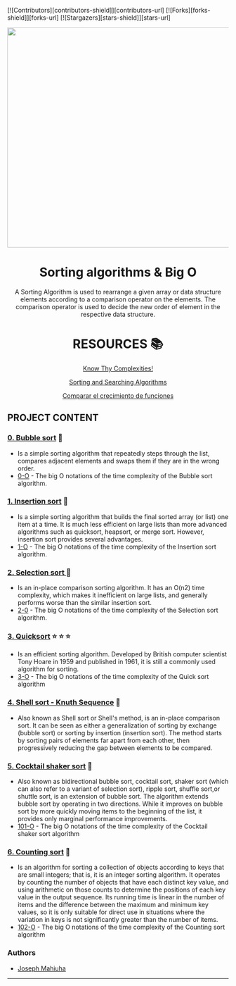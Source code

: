 [![Contributors][contributors-shield]][contributors-url]
[![Forks][forks-shield]][forks-url]
[![Stargazers][stars-shield]][stars-url]

<div align="center"><img src="images/SA.gif" width="600" height="500"/>

# Sorting algorithms & Big O

A Sorting Algorithm is used to rearrange a given array or data structure elements according to a comparison operator on the elements. The comparison operator is used to decide the new order of element in the respective data structure.


<div align="center">


# RESOURCES :books:

[Know Thy Complexities!](https://www.bigocheatsheet.com/)

[Sorting and Searching Algorithms](https://www.programiz.com/dsa/bubble-sort)

[Comparar el crecimiento de funciones](https://t.co/Li4vvOIPDe?amp=1)


<div align="left">


## PROJECT CONTENT

### [0. Bubble sort](./0-bubble_sort.c) :blue_heart:
* Is a simple sorting algorithm that repeatedly steps through the list, compares adjacent elements and swaps them if they are in the wrong order.
* [0-O](./0-O) - The big O notations of the time complexity of the Bubble sort algorithm.

### [1. Insertion sort](./1-insertion_sort_list.c) :poultry_leg:
* Is a simple sorting algorithm that builds the final sorted array (or list) one item at a time. It is much less efficient on large lists than more advanced algorithms such as quicksort, heapsort, or merge sort. However, insertion sort provides several advantages.
* [1-O](./1-O) -  The big O notations of the time complexity of the Insertion sort algorithm.

### [2. Selection sort ](./2-selection_sort.c) :clap:
*  Is an in-place comparison sorting algorithm. It has an O(n2) time complexity, which makes it inefficient on large lists, and generally performs worse than the similar insertion sort.
*  [2-0](./2-O) -  The big O notations of the time complexity of the Selection sort algorithm.

### [3. Quicksort](3-quick_sort.c) :star: :star: :star:
*  Is an efficient sorting algorithm. Developed by British computer scientist Tony Hoare in 1959 and published in 1961, it is still a commonly used algorithm for sorting.
* [3-O](./3-O) - The big O notations of the time complexity of the Quick sort algorithm

### [4. Shell sort - Knuth Sequence](100-shell_sort.c) :shell:
* Also known as Shell sort or Shell's method, is an in-place comparison sort. It can be seen as either a generalization of sorting by exchange (bubble sort) or sorting by insertion (insertion sort). The method starts by sorting pairs of elements far apart from each other, then progressively reducing the gap between elements to be compared.


### [5. Cocktail shaker sort](./101-cocktail_sort_list.c) :tropical_drink:
* Also known as bidirectional bubble sort, cocktail sort, shaker sort (which can also refer to a variant of selection sort), ripple sort, shuffle sort,or shuttle sort, is an extension of bubble sort. The algorithm extends bubble sort by operating in two directions. While it improves on bubble sort by more quickly moving items to the beginning of the list, it provides only marginal performance improvements.
* [101-O](./101-O) - The big O notations of the time complexity of the Cocktail shaker sort algorithm

### [6. Counting sort](./102-counting_sort.c) :hear_no_evil:
*  Is an algorithm for sorting a collection of objects according to keys that are small integers; that is, it is an integer sorting algorithm. It operates by counting the number of objects that have each distinct key value, and using arithmetic on those counts to determine the positions of each key value in the output sequence. Its running time is linear in the number of items and the difference between the maximum and minimum key values, so it is only suitable for direct use in situations where the variation in keys is not significantly greater than the number of items.
*  [102-O](./102-O) - The big O notations of the time complexity of the Counting sort algorithm

### Authors
* [Joseph Mahiuha](https://github.com/Mahiuha)


------


